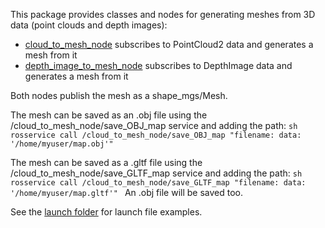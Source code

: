 This package provides classes and nodes for generating meshes from 3D data (point clouds and depth images):

* [cloud_to_mesh_node](https://github.com/team-vigir/vigir_perception/blob/master/vigir_point_cloud_proc/src/cloud_to_mesh_node.cpp) subscribes to PointCloud2 data and generates a mesh from it
* [depth_image_to_mesh_node](https://github.com/team-vigir/vigir_perception/blob/master/vigir_point_cloud_proc/src/depth_image_to_mesh_node.cpp) subscribes to DepthImage data and generates a mesh from it

Both nodes publish the mesh as a shape_mgs/Mesh.

The mesh can be saved as an .obj file using the /cloud_to_mesh_node/save_OBJ_map service and adding the path:
    ```sh
    rosservice call /cloud_to_mesh_node/save_OBJ_map "filename:
    data: '/home/myuser/map.obj'"
    ```

The mesh can be saved as a .gltf file using the /cloud_to_mesh_node/save_GLTF_map service and adding the path:
    ```sh
    rosservice call /cloud_to_mesh_node/save_GLTF_map "filename:
    data: '/home/myuser/map.gltf'"
    ```
An .obj file will be saved too.

See the [launch folder](https://github.com/team-vigir/vigir_perception/tree/master/vigir_point_cloud_proc/launch) for launch file examples.
